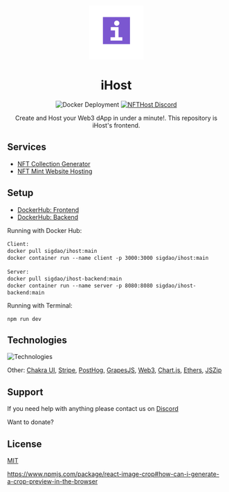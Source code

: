 <p align="center">
    <a href='https://app.sigdao.io/' rel='nofollow'>
        <img src='./public/assets/logo.png' alt='NFTHost Logo' width='125px'/>
    </a>
</p>

<h1 align="center">iHost</h1>

<p align="center">
    <img src='https://github.com/sigdao/ihost/actions/workflows/docker-deployment.yml/badge.svg' alt='Docker Deployment'>
    <a href="https://discord.gg/BMZZXZMnmv" rel="nofollow">
        <img src='https://img.shields.io/discord/925910496354381854.svg?color=7289da&label=discord&logo=discord&style=flat' alt='NFTHost Discord' />
    </a>
</p>

<p align="center">
    Create and Host your Web3 dApp in under a minute!. This repository is iHost's frontend.
</p>

## Services

<ul>
    <li><a href='https://www.sigdao.io/dashboard/generator' rel="nofollow">NFT Collection Generator</a></li>
    <li><a href='https://www.sigdao.io/dashboard/website' rel="nofollow">NFT Mint Website Hosting</a></li>
</ul>

## Setup

<ul>
    <li><a href='https://hub.docker.com/repository/docker/sigdao/ihost' rel="nofollow">DockerHub: Frontend</a></li>
    <li><a href='https://hub.docker.com/repository/docker/sigdao/ihost-backend' rel="nofollow">DockerHub: Backend</a></li>
</ul>

Running with Docker Hub:

```
Client:
docker pull sigdao/ihost:main
docker container run --name client -p 3000:3000 sigdao/ihost:main

Server:
docker pull sigdao/ihost-backend:main
docker container run --name server -p 8080:8080 sigdao/ihost-backend:main
```

Running with Terminal:

```
npm run dev
```

## Technologies

![Technologies](https://skillicons.dev/icons?i=nodejs,express,nextjs,vercel,mongodb,docker,sass,git&theme=light)

Other: [Chakra UI](https://chakra-ui.com/), [Stripe](https://stripe.com/en-ca), [PostHog](https://posthog.com/), [GrapesJS](https://grapesjs.com/), [Web3](https://web3js.readthedocs.io/en/v1.7.5/), [Chart.js](https://www.chartjs.org/), [Ethers](https://docs.ethers.io/v5/), [JSZip](https://stuk.github.io/jszip/)

## Support

If you need help with anything please contact us on [Discord]()

Want to donate? []()

## License

[MIT](https://github.com/sigdao/ihost/blob/main/LICENSE)


https://www.npmjs.com/package/react-image-crop#how-can-i-generate-a-crop-preview-in-the-browser
